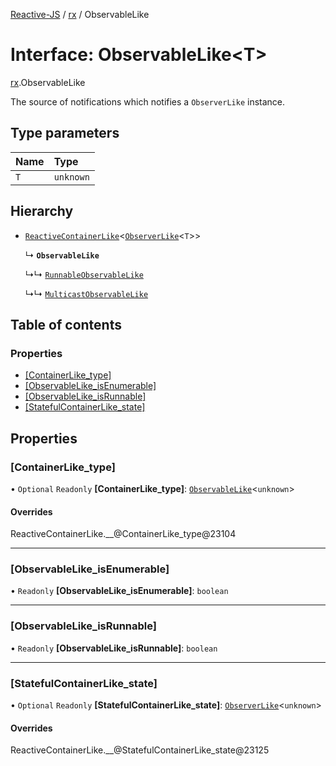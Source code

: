 [Reactive-JS](../README.md) / [rx](../modules/rx.md) / ObservableLike

# Interface: ObservableLike<T\>

[rx](../modules/rx.md).ObservableLike

The source of notifications which notifies a `ObserverLike` instance.

## Type parameters

| Name | Type |
| :------ | :------ |
| `T` | `unknown` |

## Hierarchy

- [`ReactiveContainerLike`](rx.ReactiveContainerLike.md)<[`ObserverLike`](rx.ObserverLike.md)<`T`\>\>

  ↳ **`ObservableLike`**

  ↳↳ [`RunnableObservableLike`](rx.RunnableObservableLike.md)

  ↳↳ [`MulticastObservableLike`](rx.MulticastObservableLike.md)

## Table of contents

### Properties

- [[ContainerLike\_type]](rx.ObservableLike.md#[containerlike_type])
- [[ObservableLike\_isEnumerable]](rx.ObservableLike.md#[observablelike_isenumerable])
- [[ObservableLike\_isRunnable]](rx.ObservableLike.md#[observablelike_isrunnable])
- [[StatefulContainerLike\_state]](rx.ObservableLike.md#[statefulcontainerlike_state])

## Properties

### [ContainerLike\_type]

• `Optional` `Readonly` **[ContainerLike\_type]**: [`ObservableLike`](rx.ObservableLike.md)<`unknown`\>

#### Overrides

ReactiveContainerLike.\_\_@ContainerLike\_type@23104

___

### [ObservableLike\_isEnumerable]

• `Readonly` **[ObservableLike\_isEnumerable]**: `boolean`

___

### [ObservableLike\_isRunnable]

• `Readonly` **[ObservableLike\_isRunnable]**: `boolean`

___

### [StatefulContainerLike\_state]

• `Optional` `Readonly` **[StatefulContainerLike\_state]**: [`ObserverLike`](rx.ObserverLike.md)<`unknown`\>

#### Overrides

ReactiveContainerLike.\_\_@StatefulContainerLike\_state@23125
